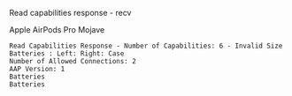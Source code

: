 Read capabilities response - recv

Apple AirPods Pro
Mojave

```
Read Capabilities Response - Number of Capabilities: 6 - Invalid Size
Batteries : Left: Right: Case
Number of Allowed Connections: 2
AAP Version: 1
Batteries 
Batteries 
```

